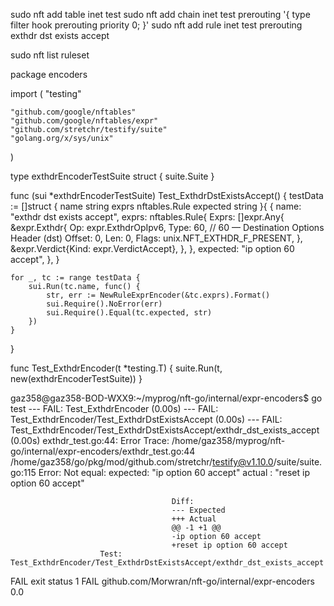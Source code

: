 sudo nft add table inet test
sudo nft add chain inet test prerouting '{ type filter hook prerouting priority 0; }'
sudo nft add rule inet test prerouting exthdr dst exists accept

sudo nft list ruleset


package encoders

import (
	"testing"

	"github.com/google/nftables"
	"github.com/google/nftables/expr"
	"github.com/stretchr/testify/suite"
	"golang.org/x/sys/unix"
)

type exthdrEncoderTestSuite struct {
	suite.Suite
}

func (sui *exthdrEncoderTestSuite) Test_ExthdrDstExistsAccept() {
	testData := []struct {
		name     string
		exprs    nftables.Rule
		expected string
	}{
		{
			name: "exthdr dst exists accept",
			exprs: nftables.Rule{
				Exprs: []expr.Any{
					&expr.Exthdr{
						Op:     expr.ExthdrOpIpv6,
						Type:   60, // 60 — Destination Options Header (dst)
						Offset: 0,
						Len:    0,
						Flags:  unix.NFT_EXTHDR_F_PRESENT,
					},
					&expr.Verdict{Kind: expr.VerdictAccept},
				},
			},
			expected: "ip option 60 accept",
		},
	}

	for _, tc := range testData {
		sui.Run(tc.name, func() {
			str, err := NewRuleExprEncoder(&tc.exprs).Format()
			sui.Require().NoError(err)
			sui.Require().Equal(tc.expected, str)
		})
	}
}

func Test_ExthdrEncoder(t *testing.T) {
	suite.Run(t, new(exthdrEncoderTestSuite))
}


gaz358@gaz358-BOD-WXX9:~/myprog/nft-go/internal/expr-encoders$ go test
--- FAIL: Test_ExthdrEncoder (0.00s)
    --- FAIL: Test_ExthdrEncoder/Test_ExthdrDstExistsAccept (0.00s)
        --- FAIL: Test_ExthdrEncoder/Test_ExthdrDstExistsAccept/exthdr_dst_exists_accept (0.00s)
            exthdr_test.go:44: 
                        Error Trace:    /home/gaz358/myprog/nft-go/internal/expr-encoders/exthdr_test.go:44
                                                                /home/gaz358/go/pkg/mod/github.com/stretchr/testify@v1.10.0/suite/suite.go:115
                        Error:          Not equal: 
                                        expected: "ip option 60 accept"
                                        actual  : "reset ip option 60 accept"
                                    
                                        Diff:
                                        --- Expected
                                        +++ Actual
                                        @@ -1 +1 @@
                                        -ip option 60 accept
                                        +reset ip option 60 accept
                        Test:           Test_ExthdrEncoder/Test_ExthdrDstExistsAccept/exthdr_dst_exists_accept
FAIL
exit status 1
FAIL    github.com/Morwran/nft-go/internal/expr-encoders        0.0













